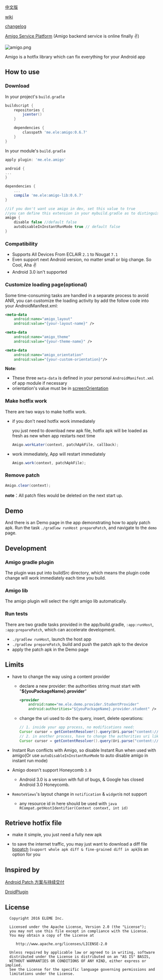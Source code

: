 
[中文版](https://github.com/eleme/Amigo/blob/master/README_zh.md#amigo)

[wiki](https://github.com/eleme/Amigo/wiki)

[changelog](https://github.com/eleme/Amigo/blob/master/CHANGELOG.md)

[Amigo Service Platform](https://amigo.ele.me) (Amigo backend service is online finally :v:)

![amigo.png](http://amigotheband.com/wp-content/uploads/2015/02/logo_amigo-yellow.png)  

Amigo is a hotfix library which can fix everything for your Android app

## How to use
### Download
In your project's `build.gradle`

```groovy
buildscript {
    repositories {
        jcenter()
    }

    dependencies {
        classpath 'me.ele:amigo:0.6.7'
    }
}
```

In your module's `build.gradle`

```groovy
apply plugin: 'me.ele.amigo'

android {
...
}

dependencies {
    ...
    compile 'me.ele:amigo-lib:0.6.7'
}

//if you don't want use amigo in dev, set this value to true
//you can define this extension in your mybuild.gradle as to distinguish debug & release build
amigo {
    disable false //default false
    autoDisableInInstantRunMode true // default false
}

```


### Compatibility

- Supports All Devices From ECLAIR `2.1` to Nougat `7.1`
- Even support next Android version, no matter small or big change. So Cool, Aha :v:
- Android 3.0 isn't supported

### Customize loading page(optional)
Some time-consuming tasks are handled in a separate process to avoid ANR, you can customize the loading activity by add the follow code into your AndroidManifest.xml:

```xml
<meta-data
    android:name="amigo_layout"
    android:value="{your-layout-name}" />

<meta-data
    android:name="amigo_theme"
    android:value="{your-theme-name}" />

<meta-data
    android:name="amigo_orientation"
    android:value="{your-custom-orientation}"/>
```

**Note**:

- These three `meta-data` is defined in your personal `AndroidManifest.xml` of app module if necessary
- orientation's value must be in [screenOrientation](https://developer.android.com/guide/topics/manifest/activity-element.html#screen)

### Make hotfix work
There are two ways to make hotfix work.

* if you don't need hotfix work immediately

  you just need to download new apk file, hotfix apk will be loaded as fresh as new when app restarts next time

	```java
    Amigo.workLater(context, patchApkFile, callback);
    ```

* work immediately, App will restart immediately

	```java
	Amigo.work(context, patchApkFile);
	```

### Remove patch

```java
Amigo.clear(context);
```

**note**：All patch files would be deleted on the next start up.

## Demo
And there is an Demo page in the app demonstrating how to apply patch apk.
Run the task `./gradlew runHost preparePatch`, and navigate to the `demo` page.

## Development

### Amigo gradle plugin
The plugin was put into buildSrc directory, which means the plugin code change will work immediately each time you build.

### Amigo lib
The amigo plugin will select the right amigo lib automatically.

### Run tests
There are two gradle tasks provided in the app/build.gradle, `:app:runHost`, `:app:preparePatch`, which can accelerate development.

* `./gradlew runHost`, launch the host app
* `./gradlew preparePatch`, build and push the patch apk to the device
* apply the patch apk in the Demo page

## Limits
 - have to change the way using a content provider
    * declare a new provider: the authorities string must start with "**${youPackageName}.provider**"

        ```xml
        <provider
            android:name="me.ele.demo.provider.StudentProvider"
            android:authorities="${youPackageName}.provider.student" />
        ```

    * change the uri used to do the query, insert, delete operations:

        ```java
        // 1. inside your app process, no modifications need:
        Cursor cursor = getContentResolver().query(Uri.parse("content://" + getPackageName() + ".provider.student?id=0"), null, null, null, null);
        // 2. in another process, have to change the authorities uri like the following :
        Cursor cursor = getContentResolver().query(Uri.parse("content://" + targetPackageName + ".provider/student?id=0"), null, null, null, null);
        ```

 -  Instant Run conflicts with Amigo, so disable Instant Run when used with amigo(Or use `autoDisableInInstantRunMode` to auto disable amigo in instant run mode)

 -  Amigo doesn't support Honeycomb `3.0`
    * Android 3.0 is a version with full of bugs, & Google has closed Android 3.0 Honeycomb.

 - `RemoteViews`'s layout change in `notification` & `widget`is not support   
    * any resource id in here should be used with ```java RCompat.getHostIdentifier(Context context, int id) ```

## Retrieve hotfix file

- make it simple, you just need a fully new apk

- to save the internet traffic, you may just want to download a diff file
  [bspatch](https://github.com/eleme/bspatch) (`support whole apk diff & fine-grained diff in apk`)is an option for you


## Inspired by

[Android Patch 方案与持续交付](http://dev.qq.com/topic/57a31921ac3a1fb613dd40f3)

[DroidPlugin](https://github.com/DroidPluginTeam/DroidPlugin)


## License


	  Copyright 2016 ELEME Inc.

	  Licensed under the Apache License, Version 2.0 (the "License");
	  you may not use this file except in compliance with the License.
	  You may obtain a copy of the License at

	     http://www.apache.org/licenses/LICENSE-2.0

	  Unless required by applicable law or agreed to in writing, software
	  distributed under the License is distributed on an "AS IS" BASIS,
	  WITHOUT WARRANTIES OR CONDITIONS OF ANY KIND, either express or implied.
	  See the License for the specific language governing permissions and
	  limitations under the License.
